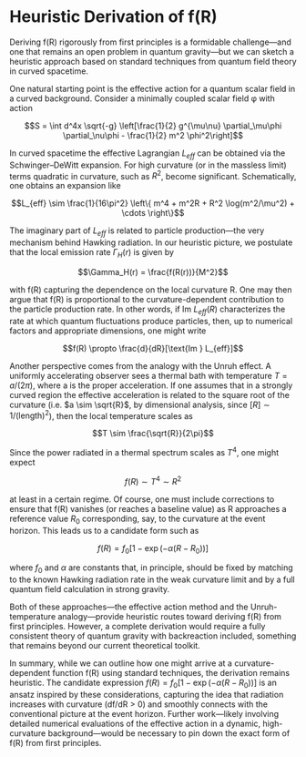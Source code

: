 # Heuristic Derivation of f(R)

Deriving f(R) rigorously from first principles is a formidable challenge—and one that remains an open problem in quantum gravity—but we can sketch a heuristic approach based on standard techniques from quantum field theory in curved spacetime.

One natural starting point is the effective action for a quantum scalar field in a curved background. Consider a minimally coupled scalar field φ with action

$$S = \int d^4x \sqrt{-g} \left[\frac{1}{2} g^{\mu\nu} \partial_\mu\phi \partial_\nu\phi - \frac{1}{2} m^2 \phi^2\right]$$

In curved spacetime the effective Lagrangian $L_{eff}$ can be obtained via the Schwinger–DeWitt expansion. For high curvature (or in the massless limit) terms quadratic in curvature, such as $R^2$, become significant. Schematically, one obtains an expansion like

$$L_{eff} \sim \frac{1}{16\pi^2} \left\{ m^4 + m^2R + R^2 \log(m^2/\mu^2) + \cdots \right\}$$

The imaginary part of $L_{eff}$ is related to particle production—the very mechanism behind Hawking radiation. In our heuristic picture, we postulate that the local emission rate $\Gamma_H(r)$ is given by

$$\Gamma_H(r) = \frac{f(R(r))}{M^2}$$

with f(R) capturing the dependence on the local curvature R. One may then argue that f(R) is proportional to the curvature-dependent contribution to the particle production rate. In other words, if $\text{Im } L_{eff}(R)$ characterizes the rate at which quantum fluctuations produce particles, then, up to numerical factors and appropriate dimensions, one might write

$$f(R) \propto \frac{d}{dR}[\text{Im } L_{eff}]$$

Another perspective comes from the analogy with the Unruh effect. A uniformly accelerating observer sees a thermal bath with temperature $T = a/(2\pi)$, where a is the proper acceleration. If one assumes that in a strongly curved region the effective acceleration is related to the square root of the curvature (i.e. $a \sim \sqrt{R}$, by dimensional analysis, since $[R] \sim 1/(\text{length})^2$), then the local temperature scales as

$$T \sim \frac{\sqrt{R}}{2\pi}$$

Since the power radiated in a thermal spectrum scales as $T^4$, one might expect

$$f(R) \sim T^4 \sim R^2$$

at least in a certain regime. Of course, one must include corrections to ensure that f(R) vanishes (or reaches a baseline value) as R approaches a reference value $R_0$ corresponding, say, to the curvature at the event horizon. This leads us to a candidate form such as

$$f(R) = f_0 [1 - \exp(-\alpha (R - R_0))]$$

where $f_0$ and $\alpha$ are constants that, in principle, should be fixed by matching to the known Hawking radiation rate in the weak curvature limit and by a full quantum field calculation in strong gravity.

Both of these approaches—the effective action method and the Unruh-temperature analogy—provide heuristic routes toward deriving f(R) from first principles. However, a complete derivation would require a fully consistent theory of quantum gravity with backreaction included, something that remains beyond our current theoretical toolkit.

In summary, while we can outline how one might arrive at a curvature-dependent function f(R) using standard techniques, the derivation remains heuristic. The candidate expression $f(R) = f_0 [1 - \exp(-\alpha (R - R_0))]$ is an ansatz inspired by these considerations, capturing the idea that radiation increases with curvature (df/dR > 0) and smoothly connects with the conventional picture at the event horizon. Further work—likely involving detailed numerical evaluations of the effective action in a dynamic, high-curvature background—would be necessary to pin down the exact form of f(R) from first principles.